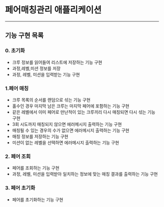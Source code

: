 # 페어매칭관리 애플리케이션

---

## 기능 구현 목록

### 0. 초기화
- 크루 정보를 읽어들여 리스트에 저장하는 기능 구현
- 과정,레벨,미션 정보를 저장
- 과정, 레벨, 미션을 입력받는 기능 구현
### 1.페어 매칭
- 크루 목록의 순서를 랜덤으로 섞는 기능 구현
- 홀수인 경우 마지막 남은 크루는 마지막 페어에 포함하는 기능 구현
- 같은 레벨에서 이미 페어로 만난적이 있는 크루끼리 다시 매칭되면 다시 섞는 기능 구현
- 3회 시도까지 매칭되지 않으면 에러메시지 출력하는 기능 구현
- 매칭될 수 있는 경우의 수가 없으면 에러메시지 출력하는 기능 구현
- 매칭 정보를 저장하는 기능 구현
- 미션이 없는 레벨을 선택하면 에러메시지 출력하는 기능 구현

### 2. 페어 조회
- 페어를 조회하는 기능 구현
- 과정, 레벨, 미션을 입력받아 일치하는 정보에 맞는 매칭 결과를 출력하는 기능 구현

### 3. 페어 초기화
- 페어를 초기화하는 기능 구현
